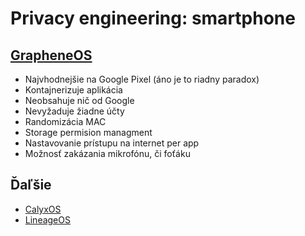 # Privacy engineering: smartphone

## [GrapheneOS](https://grapheneos.org/)
- Najvhodnejšie na Google Pixel (áno je to riadny paradox)
- Kontajnerizuje aplikácia
- Neobsahuje nič od Google
- Nevyžaduje žiadne účty
- Randomizácia MAC
- Storage permision managment
- Nastavovanie prístupu na internet per app
- Možnosť zakázania mikrofónu, či foťáku

## Ďaľšie
- [CalyxOS](https://calyxos.org/)
- [LineageOS](https://lineageos.org/)

